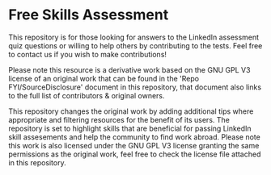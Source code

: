 # Free Skills Assessment
<a id="top-page"></a>

This repository is for those looking for answers to the LinkedIn assessment quiz questions or willing to help others by contributing to the tests. Feel free to contact us if you wish to make contributions!

Please note this resource is a derivative work based on the GNU GPL V3 license of an original work that can be found in the 'Repo FYI/SourceDisclosure' document in this repository, that document also links to the full list of contributors & original owners.

This repository changes the original work by adding additional tips where appropriate and filtering resources for the benefit of its users. The repository is set to highlight skills that are beneficial for passing LinkedIn skill assesements and help the community to find work abroad. Please note this work is also licensed under the GNU GPL V3 license granting the same permissions as the original work, feel free to check the license file attached in this repository.
